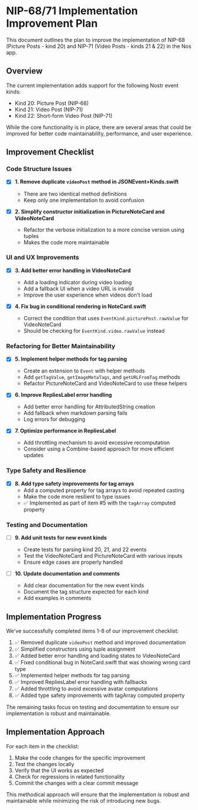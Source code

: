 # NIP-68/71 Implementation Improvement Plan

This document outlines the plan to improve the implementation of NIP-68 (Picture Posts - kind 20) and NIP-71 (Video Posts - kinds 21 & 22) in the Nos app.

## Overview

The current implementation adds support for the following Nostr event kinds:
- Kind 20: Picture Post (NIP-68)
- Kind 21: Video Post (NIP-71)
- Kind 22: Short-form Video Post (NIP-71)

While the core functionality is in place, there are several areas that could be improved for better code maintainability, performance, and user experience.

## Improvement Checklist

### Code Structure Issues

- [x] **1. Remove duplicate `videoPost` method in JSONEvent+Kinds.swift**
  - There are two identical method definitions
  - Keep only one implementation to avoid confusion

- [x] **2. Simplify constructor initialization in PictureNoteCard and VideoNoteCard**
  - Refactor the verbose initialization to a more concise version using tuples
  - Makes the code more maintainable

### UI and UX Improvements

- [x] **3. Add better error handling in VideoNoteCard**
  - Add a loading indicator during video loading
  - Add a fallback UI when a video URL is invalid
  - Improve the user experience when videos don't load

- [x] **4. Fix bug in conditional rendering in NoteCard.swift**
  - Correct the condition that uses `EventKind.picturePost.rawValue` for VideoNoteCard
  - Should be checking for `EventKind.video.rawValue` instead

### Refactoring for Better Maintainability

- [x] **5. Implement helper methods for tag parsing**
  - Create an extension to `Event` with helper methods
  - Add `getTagValue`, `getImageMetaTags`, and `getURLFromTag` methods
  - Refactor PictureNoteCard and VideoNoteCard to use these helpers

- [x] **6. Improve RepliesLabel error handling**
  - Add better error handling for AttributedString creation
  - Add fallback when markdown parsing fails
  - Log errors for debugging

- [x] **7. Optimize performance in RepliesLabel**
  - Add throttling mechanism to avoid excessive recomputation
  - Consider using a Combine-based approach for more efficient updates

### Type Safety and Resilience

- [x] **8. Add type safety improvements for tag arrays**
  - Add a computed property for tag arrays to avoid repeated casting
  - Make the code more resilient to type issues
  - ✅ Implemented as part of item #5 with the `tagArray` computed property

### Testing and Documentation

- [ ] **9. Add unit tests for new event kinds**
  - Create tests for parsing kind 20, 21, and 22 events
  - Test the VideoNoteCard and PictureNoteCard with various inputs
  - Ensure edge cases are properly handled

- [ ] **10. Update documentation and comments**
  - Add clear documentation for the new event kinds
  - Document the tag structure expected for each kind
  - Add examples in comments

## Implementation Progress

We've successfully completed items 1-8 of our improvement checklist:

1. ✅ Removed duplicate `videoPost` method and improved documentation
2. ✅ Simplified constructors using tuple assignment
3. ✅ Added better error handling and loading states to VideoNoteCard
4. ✅ Fixed conditional bug in NoteCard.swift that was showing wrong card type
5. ✅ Implemented helper methods for tag parsing
6. ✅ Improved RepliesLabel error handling with fallbacks
7. ✅ Added throttling to avoid excessive avatar computations
8. ✅ Added type safety improvements with tagArray computed property

The remaining tasks focus on testing and documentation to ensure our implementation is robust and maintainable.

## Implementation Approach

For each item in the checklist:

1. Make the code changes for the specific improvement
2. Test the changes locally
3. Verify that the UI works as expected
4. Check for regressions in related functionality
5. Commit the changes with a clear commit message

This methodical approach will ensure that the implementation is robust and maintainable while minimizing the risk of introducing new bugs.